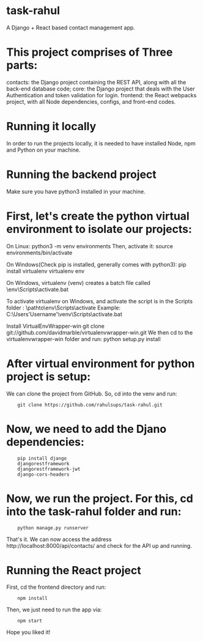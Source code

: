 # task-rahul
A Django + React based contact management app.

# This project comprises of Three parts:

contacts: the Django project containing the REST API, along with all the back-end database code;
core: the Django project that deals with the User Authentication and token validation for login.
frontend: the React webpacks project, with all Node dependencies, configs, and front-end codes.

# Running it locally
In order to run the projects locally, it is needed to have installed Node, npm and Python on your machine.

# Running the backend project
Make sure you have python3 installed in your machine.

# First, let's create the python virtual environment to isolate our projects:

On Linux:
python3 -m venv environments
Then, activate it:
source environments/bin/activate

On Windows(Check pip is installed, generally comes with python3):
pip install virtualenv
virtualenv env

   On Windows, virtualenv (venv) creates a batch file called 
      \env\Scripts\activate.bat

   To activate virtualenv on Windows, and activate the script is in the Scripts folder :
          \pathto\env\Scripts\activate
    Example: 
          C:\Users\'Username'\venv\Scripts\activate.bat

   Install VirtualEnvWrapper-win
          git clone git://github.com/davidmarble/virtualenvwrapper-win.git
   We then cd to the virtualenvwrapper-win folder and run: 
          python setup.py install  

# After virtual environment for python project is setup:
We can clone the project from GitHub. So, cd into the venv and run:
        
        git clone https://github.com/rahulsups/task-rahul.git

# Now, we need to add the Djano dependencies:

        pip install django
        djangorestframework
        djangorestframework-jwt
        django-cors-headers

# Now, we run the project. For this, cd into the task-rahul folder and run:
        python manage.py runserver
That's it. We can now access the address http://localhost:8000/api/contacts/ and check for the API up and running.

# Running the React project
First, cd the frontend directory and run:
         
        npm install

Then, we just need to run the app via:

        npm start

Hope you liked it!
